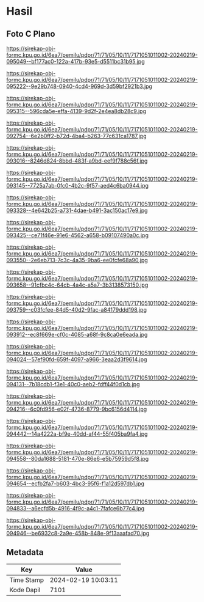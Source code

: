 # Hasil

## Foto C Plano

https://sirekap-obj-formc.kpu.go.id/6ea7/pemilu/pdpr/71/71/05/10/11/7171051011002-20240219-095049--bf177ac0-122a-417b-93e5-d5511bc31b95.jpg

https://sirekap-obj-formc.kpu.go.id/6ea7/pemilu/pdpr/71/71/05/10/11/7171051011002-20240219-095222--9e29b748-0940-4cd4-969d-3d59bf2921b3.jpg

https://sirekap-obj-formc.kpu.go.id/6ea7/pemilu/pdpr/71/71/05/10/11/7171051011002-20240219-095315--596cda5e-effa-4139-9d2f-2e4ea8db28c9.jpg

https://sirekap-obj-formc.kpu.go.id/6ea7/pemilu/pdpr/71/71/05/10/11/7171051011002-20240219-092754--6e2b0ff2-b72d-4ba4-b263-77c631ca1787.jpg

https://sirekap-obj-formc.kpu.go.id/6ea7/pemilu/pdpr/71/71/05/10/11/7171051011002-20240219-093016--8246d824-8bbd-483f-a9bd-eef9f788c56f.jpg

https://sirekap-obj-formc.kpu.go.id/6ea7/pemilu/pdpr/71/71/05/10/11/7171051011002-20240219-093145--7725a7ab-0fc0-4b2c-9f57-aed4c6ba0944.jpg

https://sirekap-obj-formc.kpu.go.id/6ea7/pemilu/pdpr/71/71/05/10/11/7171051011002-20240219-093328--4e642b25-a731-4dae-b491-3ac150ac17e9.jpg

https://sirekap-obj-formc.kpu.go.id/6ea7/pemilu/pdpr/71/71/05/10/11/7171051011002-20240219-093425--ce71f46e-91e6-4562-a658-b09107490a0c.jpg

https://sirekap-obj-formc.kpu.go.id/6ea7/pemilu/pdpr/71/71/05/10/11/7171051011002-20240219-093550--2e6eb713-7c3c-4a35-9ba6-ee0fcfe68a90.jpg

https://sirekap-obj-formc.kpu.go.id/6ea7/pemilu/pdpr/71/71/05/10/11/7171051011002-20240219-093658--91cfbc4c-64cb-4a4c-a5a7-3b3138573150.jpg

https://sirekap-obj-formc.kpu.go.id/6ea7/pemilu/pdpr/71/71/05/10/11/7171051011002-20240219-093759--c03fcfee-84d5-40d2-9fac-a84179ddd198.jpg

https://sirekap-obj-formc.kpu.go.id/6ea7/pemilu/pdpr/71/71/05/10/11/7171051011002-20240219-093912--ec8f669e-cf0c-4085-a68f-9c8ca0e6eada.jpg

https://sirekap-obj-formc.kpu.go.id/6ea7/pemilu/pdpr/71/71/05/10/11/7171051011002-20240219-094024--57ef90fd-659f-4097-a966-3eaa2d3f9614.jpg

https://sirekap-obj-formc.kpu.go.id/6ea7/pemilu/pdpr/71/71/05/10/11/7171051011002-20240219-094131--7b18cdb1-f3e1-40c0-aeb2-fdff44f0d1cb.jpg

https://sirekap-obj-formc.kpu.go.id/6ea7/pemilu/pdpr/71/71/05/10/11/7171051011002-20240219-094216--6c0fd956-e02f-4736-8779-9bc6156d4114.jpg

https://sirekap-obj-formc.kpu.go.id/6ea7/pemilu/pdpr/71/71/05/10/11/7171051011002-20240219-094442--14a4222a-bf9e-40dd-af44-55f405ba9fa4.jpg

https://sirekap-obj-formc.kpu.go.id/6ea7/pemilu/pdpr/71/71/05/10/11/7171051011002-20240219-094558--80da1688-5181-470e-86e6-e5b75959d5f8.jpg

https://sirekap-obj-formc.kpu.go.id/6ea7/pemilu/pdpr/71/71/05/10/11/7171051011002-20240219-094654--ecfb2fa7-b603-4bc3-95f6-f1a12d597db1.jpg

https://sirekap-obj-formc.kpu.go.id/6ea7/pemilu/pdpr/71/71/05/10/11/7171051011002-20240219-094833--a6ecfd5b-4916-4f9c-a4c1-7fafce6b77c4.jpg

https://sirekap-obj-formc.kpu.go.id/6ea7/pemilu/pdpr/71/71/05/10/11/7171051011002-20240219-094946--be6932c8-2a9e-458b-848e-9f13aaafad70.jpg


## Metadata

| Key        | Value               |
| ---------- | ------------------- |
| Time Stamp | 2024-02-19 10:03:11 |
| Kode Dapil | 7101                |



